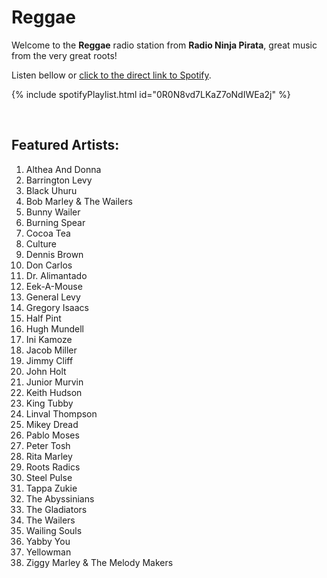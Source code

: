 # Reggae

Welcome to the **Reggae** radio station from **Radio Ninja Pirata**, great music from the very great roots!

Listen bellow or [click to the direct link to Spotify](https://open.spotify.com/playlist/0R0N8vd7LKaZ7oNdIWEa2j?si=qN9T_GvmQre8vCx5GlE4Eg).

{% include spotifyPlaylist.html id="0R0N8vd7LKaZ7oNdIWEa2j" %}

<br>

## Featured Artists:

1. Althea And Donna
1. Barrington Levy
1. Black Uhuru
1. Bob Marley & The Wailers
1. Bunny Wailer
1. Burning Spear
1. Cocoa Tea
1. Culture
1. Dennis Brown
1. Don Carlos
1. Dr. Alimantado
1. Eek-A-Mouse
1. General Levy
1. Gregory Isaacs
1. Half Pint
1. Hugh Mundell
1. Ini Kamoze
1. Jacob Miller
1. Jimmy Cliff
1. John Holt
1. Junior Murvin
1. Keith Hudson
1. King Tubby
1. Linval Thompson
1. Mikey Dread
1. Pablo Moses
1. Peter Tosh
1. Rita Marley
1. Roots Radics
1. Steel Pulse
1. Tappa Zukie
1. The Abyssinians
1. The Gladiators
1. The Wailers
1. Wailing Souls
1. Yabby You
1. Yellowman
1. Ziggy Marley & The Melody Makers
